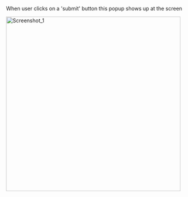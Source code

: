 When user clicks on a 'submit' button this popup shows up at the screen <br>

<img width="476" alt="Screenshot_1" src="https://user-images.githubusercontent.com/73228549/184930706-f2473539-b1a7-4b65-ba4f-8649e7e30247.png">
